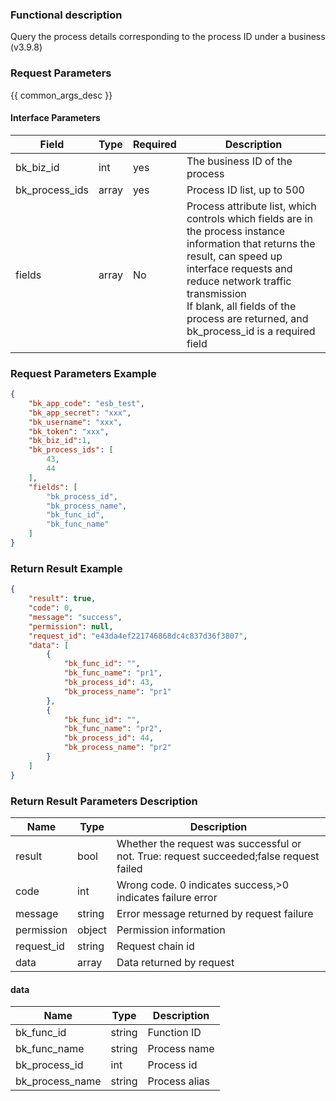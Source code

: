 ### Functional description

Query the process details corresponding to the process ID under a business (v3.9.8)

### Request Parameters

{{ common_args_desc }}

#### Interface Parameters

|Field| Type| Required| Description|
|---|---|---|---|
|bk_biz_id| int| yes | The business ID of the process|
|bk_process_ids| array| yes | Process ID list, up to 500|
|fields| array| No| Process attribute list, which controls which fields are in the process instance information that returns the result, can speed up interface requests and reduce network traffic transmission<br> If blank, all fields of the process are returned, and bk_process_id is a required field|


### Request Parameters Example

``` json
{
    "bk_app_code": "esb_test",
    "bk_app_secret": "xxx",
    "bk_username": "xxx",
    "bk_token": "xxx",
    "bk_biz_id":1,
    "bk_process_ids": [
        43,
        44
    ],
    "fields": [
        "bk_process_id",
        "bk_process_name",
        "bk_func_id",
        "bk_func_name"
    ]
}
```

### Return Result Example
``` json
{
    "result": true,
    "code": 0,
    "message": "success",
    "permission": null,
    "request_id": "e43da4ef221746868dc4c837d36f3807",
    "data": [
        {
            "bk_func_id": "",
            "bk_func_name": "pr1",
            "bk_process_id": 43,
            "bk_process_name": "pr1"
        },
        {
            "bk_func_id": "",
            "bk_func_name": "pr2",
            "bk_process_id": 44,
            "bk_process_name": "pr2"
        }
    ]
}
```

### Return Result Parameters Description

| Name| Type| Description|
|---|---|--- |
| result | bool |Whether the request was successful or not. True: request succeeded;false request failed|
| code | int |Wrong code. 0 indicates success,>0 indicates failure error|
| message | string |Error message returned by request failure|
| permission    |  object |Permission information    |
| request_id    |  string |Request chain id    |
| data | array |Data returned by request|

#### data
| Name| Type| Description|
|---|---|--- |
|bk_func_id| string| Function ID|
|bk_func_name| string| Process name|
|bk_process_id| int| Process id|
|bk_process_name| string| Process alias|